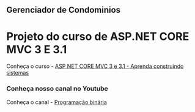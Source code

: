## Gerenciador de Condominios

# Projeto do curso de ASP.NET CORE MVC 3 E 3.1

Conheça o curso - [ASP NET CORE MVC 3 e 3.1 - Aprenda construindo sistemas](https://bit.ly/netcoremvc3)  

### Conheça nosso canal no Youtube
Conheça o canal - [Programação binária](https://bit.ly/canalytpor)  

